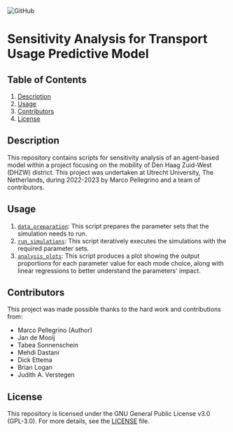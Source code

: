 ![GitHub](https://img.shields.io/badge/license-GPL--3.0-blue)

# Sensitivity Analysis for Transport Usage Predictive Model

## Table of Contents

1.  [Description](#description)
2.  [Usage](#usage)
3.  [Contributors](#contributors)
4.  [License](#license)

## Description

This repository contains scripts for sensitivity analysis of an agent-based model within a project focusing on the mobility of Den Haag Zuid-West (DHZW) district. This project was undertaken at Utrecht University, The Netherlands, during 2022-2023 by Marco Pellegrino and a team of contributors.

## Usage

1. [`data_preparation`](data_preparation.ipynb): This script prepares the parameter sets that the simulation needs to run.
2. [`run_simulations`](run_simulations.ipynb): This script iteratively executes the simulations with the required parameter sets.
3. [`analysis_plots`](analysis_plots.ipynb): This script produces a plot showing the output proportions for each parameter value for each mode choice, along with linear regressions to better understand the parameters' impact.

## Contributors

This project was made possible thanks to the hard work and contributions from:

*   Marco Pellegrino (Author)
*   Jan de Mooij
*   Tabea Sonnenschein
*   Mehdi Dastani
*   Dick Ettema
*   Brian Logan
*   Judith A. Verstegen

## License

This repository is licensed under the GNU General Public License v3.0 (GPL-3.0). For more details, see the [LICENSE](LICENSE) file.
